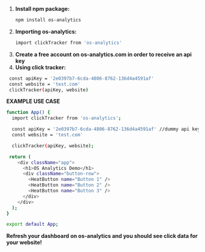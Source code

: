 1. **Install npm package:**
   ```bash
   npm install os-analytics
   ```
2. **Importing os-analytics:**
   ```bash
   import clickTracker from 'os-analytics'
   ```
3. **Create a free account on os-analytics.com in order to receive an api key**
4. **Using click tracker:**
  ```bash
   const apiKey = '2e0397b7-6cda-4806-8762-136d4a4591af'
   const website = 'test.com'
   clickTracker(apiKey, website)
   ```

**EXAMPLE USE CASE**
```bash
function App() {
  import clickTracker from 'os-analytics';

  const apiKey = '2e0397b7-6cda-4806-8762-136d4a4591af' //dummy api key
  const website = 'test.com'

  clickTracker(apiKey, website);

 return (
    <div className="app">
      <h1>OS Analytics Demo</h1>
      <div className="button-row">
        <HeatButton name="Button 1" />
        <HeatButton name="Button 2" />
        <HeatButton name="Button 3" />
      </div>
    </div>
  );
}

export default App;
```

**Refresh your dashboard on os-analytics and you should see click data for your website!**